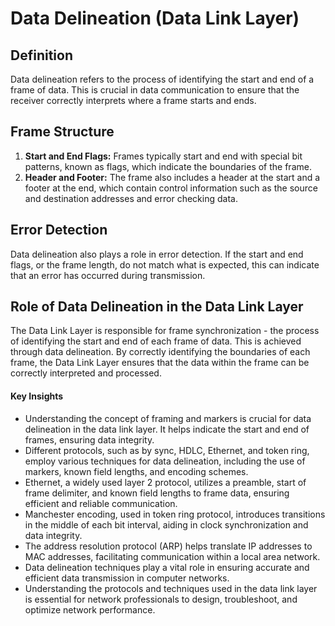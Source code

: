 # Data Delineation (Data Link Layer)

## Definition
Data delineation refers to the process of identifying the start and end of a frame of data. This is crucial in data communication to ensure that the receiver correctly interprets where a frame starts and ends.

## Frame Structure
1. **Start and End Flags:** Frames typically start and end with special bit patterns, known as flags, which indicate the boundaries of the frame.
2. **Header and Footer:** The frame also includes a header at the start and a footer at the end, which contain control information such as the source and destination addresses and error checking data.

## Error Detection
Data delineation also plays a role in error detection. If the start and end flags, or the frame length, do not match what is expected, this can indicate that an error has occurred during transmission.

## Role of Data Delineation in the Data Link Layer
The Data Link Layer is responsible for frame synchronization - the process of identifying the start and end of each frame of data. This is achieved through data delineation. By correctly identifying the boundaries of each frame, the Data Link Layer ensures that the data within the frame can be correctly interpreted and processed.

#### Key Insights

- Understanding the concept of framing and markers is crucial for data delineation in the data link layer. It helps indicate the start and end of frames, ensuring data integrity.
- Different protocols, such as by sync, HDLC, Ethernet, and token ring, employ various techniques for data delineation, including the use of markers, known field lengths, and encoding schemes.
- Ethernet, a widely used layer 2 protocol, utilizes a preamble, start of frame delimiter, and known field lengths to frame data, ensuring efficient and reliable communication.
- Manchester encoding, used in token ring protocol, introduces transitions in the middle of each bit interval, aiding in clock synchronization and data integrity.
- The address resolution protocol (ARP) helps translate IP addresses to MAC addresses, facilitating communication within a local area network.
- Data delineation techniques play a vital role in ensuring accurate and efficient data transmission in computer networks.
- Understanding the protocols and techniques used in the data link layer is essential for network professionals to design, troubleshoot, and optimize network performance.